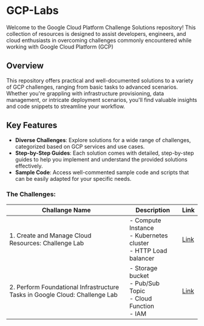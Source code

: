 # GCP-Labs

Welcome to the Google Cloud Platform Challenge Solutions repository! This collection of resources is designed to assist developers, engineers, and cloud enthusiasts in overcoming challenges commonly encountered while working with Google Cloud Platform (GCP)

## Overview

This repository offers practical and well-documented solutions to a variety of GCP challenges, ranging from basic tasks to advanced scenarios. Whether you're grappling with infrastructure provisioning, data management, or intricate deployment scenarios, you'll find valuable insights and code snippets to streamline your workflow.

## Key Features

- **Diverse Challenges**: Explore solutions for a wide range of challenges, categorized based on GCP services and use cases.
- **Step-by-Step Guides**: Each solution comes with detailed, step-by-step guides to help you implement and understand the provided solutions effectively.
- **Sample Code**: Access well-commented sample code and scripts that can be easily adapted for your specific needs.

### The Challenges:

| Challange Name                                                              | Description                                                          | Link                                                                            |
| --------------------------------------------------------------------------- | -------------------------------------------------------------------- | ------------------------------------------------------------------------------- |
| 1. Create and Manage Cloud Resources: Challenge Lab                         | - Compute Instance<br/>- Kubernetes cluster<br/>- HTTP Load balancer | [Link](https://www.cloudskillsboost.google/focuses/10258?parent=catalog)        |
| 2. Perform Foundational Infrastructure Tasks in Google Cloud: Challenge Lab | - Storage bucket<br/>- Pub/Sub Topic<br/>- Cloud Function<br/>- IAM  | [Link](https://www.cloudskillsboost.google/course_sessions/5911026/labs/423748) |